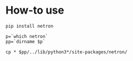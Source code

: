 # How-to use

```
pip install netron

p=`which netron`
pp=`dirname $p`

cp * $pp/../lib/python3*/site-packages/netron/
```

